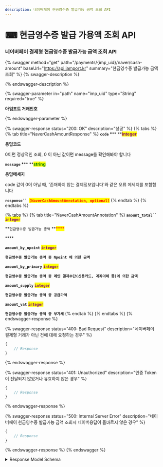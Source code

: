 ```yaml
---
description: 네이버페이 현금영수증 발급가능 금액 조회 API
---
```


# ⌨ 현금영수증 발급 가용액 조회 API

### 네이버페이 결제형 현금영수증 발급가능 금액 조회 API

{% swagger method="get" path="/payments/{imp_uid}/naver/cash-amount" baseUrl="https://api.iamport.kr" summary="현금영수증 발급가능 금액 조회" %}
{% swagger-description %}

{% endswagger-description %}

{% swagger-parameter in="path" name="imp_uid" type="String" required="true" %}
<mark style="color:red;">

**아임포트 거래번호**

</mark>
{% endswagger-parameter %}

{% swagger-response status="200: OK" description="성공" %}
{% tabs %}
{% tab title="NaverCashAmountResponse" %}
**`code`  **<mark style="color:red;">**\***</mark>** **<mark style="color:purple;">**integer**</mark>

**응답코드**

0이면 정상적인 조회, 0 이 아닌 값이면 message를 확인해봐야 합니다



**`message`  **<mark style="color:red;">**\***</mark>** **<mark style="color:green;">**string**</mark>

**응답메세지**

code 값이 0이 아닐 때, '존재하지 않는 결제정보입니다'와 같은 오류 메세지를 포함합니다



**`response`` `**<mark style="color:red;">**`(NaverCashAmountAnnotation, optional)`**</mark>
{% endtab %}
{% endtabs %}

{% tabs %}
{% tab title="NaverCashAmountAnnotation" %}
**`amount_total`` `**<mark style="color:purple;">**`integer`**</mark>

**`현금영수증 발급가능 총액` **<mark style="color:red;">****</mark>&#x20;

&#x20;****&#x20;

**`amount_by_npoint`** <mark style="color:purple;">**`integer`**</mark>&#x20;

**`현금영수증 발급가능 총액 중 Npoint 에 의한 금액`**



**`amount_by_primary`** <mark style="color:purple;">**`integer`**</mark>

**`현금영수증 발급가능 총액 중 메인 결제수단(신용카드, 계좌이체 등)에 의한 금액`**



**`amount_supply`** <mark style="color:purple;">**`integer`**</mark>

**`현금영수증 발급가능 총액 중 공급가액`**



**`amount_vat`** <mark style="color:purple;">**`integer`**</mark>

**`현금영수증 발급가능 총액 중 부가세`**
{% endtab %}
{% endtabs %}
{% endswagger-response %}

{% swagger-response status="400: Bad Request" description="네이버페이 결제형 거래가 아닌 건에 대해 요청하는 경우" %}
```javascript
{
    // Response
}
```
{% endswagger-response %}

{% swagger-response status="401: Unauthorized" description="인증 Token이 전달되지 않았거나 유효하지 않은 경우" %}
```javascript
{
    // Response
}
```
{% endswagger-response %}

{% swagger-response status="500: Internal Server Error" description="네이버페이 현금영수증 발급가능 금액 조회시 네이버응답이 올바르지 않은 경우" %}
```javascript
{
    // Response
}
```
{% endswagger-response %}
{% endswagger %}

<details>

<summary>Response Model Schema</summary>

```
{
  "code": 0,
  "message": "string",
  "response": {
    "amount_total": 0,
    "amount_by_npoint": 0,
    "amount_by_primary": 0,
    "amount_supply": 0,
    "amount_vat": 0
  }
}
```

</details>
